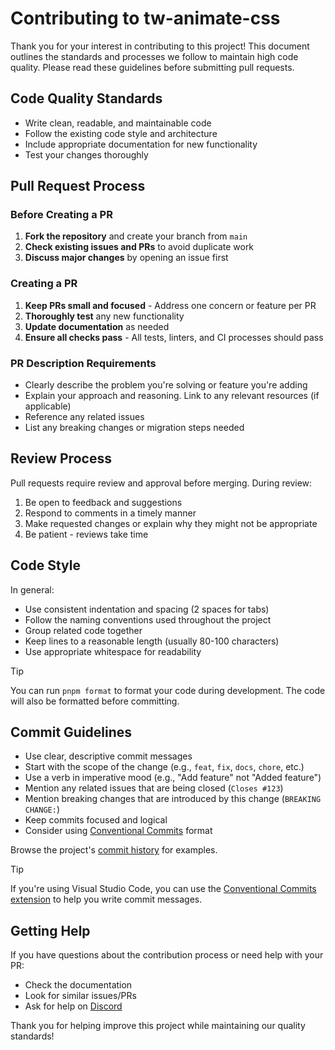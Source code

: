 # Contributing to tw-animate-css

Thank you for your interest in contributing to this project! This document outlines the standards and processes we follow to maintain high code quality. Please read these guidelines before submitting pull requests.

## Code Quality Standards

- Write clean, readable, and maintainable code
- Follow the existing code style and architecture
- Include appropriate documentation for new functionality
- Test your changes thoroughly

## Pull Request Process

### Before Creating a PR

1. **Fork the repository** and create your branch from `main`
2. **Check existing issues and PRs** to avoid duplicate work
3. **Discuss major changes** by opening an issue first

### Creating a PR

1. **Keep PRs small and focused** - Address one concern or feature per PR
2. **Thoroughly test** any new functionality
3. **Update documentation** as needed
4. **Ensure all checks pass** - All tests, linters, and CI processes should pass

### PR Description Requirements

- Clearly describe the problem you're solving or feature you're adding
- Explain your approach and reasoning. Link to any relevant resources (if applicable)
- Reference any related issues
- List any breaking changes or migration steps needed

## Review Process

Pull requests require review and approval before merging. During review:

1. Be open to feedback and suggestions
2. Respond to comments in a timely manner
3. Make requested changes or explain why they might not be appropriate
4. Be patient - reviews take time

## Code Style

In general:

- Use consistent indentation and spacing (2 spaces for tabs)
- Follow the naming conventions used throughout the project
- Group related code together
- Keep lines to a reasonable length (usually 80-100 characters)
- Use appropriate whitespace for readability

> [!TIP]
> You can run `pnpm format` to format your code during development. The code will also be formatted before committing.

## Commit Guidelines

- Use clear, descriptive commit messages
- Start with the scope of the change (e.g., `feat`, `fix`, `docs`, `chore`, etc.)
- Use a verb in imperative mood (e.g., "Add feature" not "Added feature")
- Mention any related issues that are being closed (`Closes #123`)
- Mention breaking changes that are introduced by this change (`BREAKING CHANGE:`)
- Keep commits focused and logical
- Consider using [Conventional Commits](https://www.conventionalcommits.org/) format

Browse the project's [commit history](https://github.com/Wombosvideo/tw-animate-css/commits/main) for examples.

> [!TIP]
> If you're using Visual Studio Code, you can use the [Conventional Commits extension](https://marketplace.visualstudio.com/items?itemName=vivaxy.vscode-conventional-commits) to help you write commit messages.

## Getting Help

If you have questions about the contribution process or need help with your PR:

- Check the documentation
- Look for similar issues/PRs
- Ask for help on [Discord](https://discord.gg/5PC9sgfeQP)

Thank you for helping improve this project while maintaining our quality standards!
